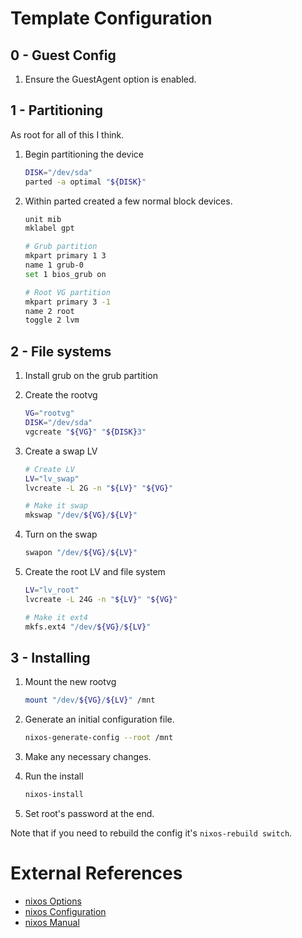# Template Configuration

## 0 - Guest Config

1. Ensure the GuestAgent option is enabled.

## 1 - Partitioning

As root for all of this I think.

1. Begin partitioning the device

    ```bash
    DISK="/dev/sda"
    parted -a optimal "${DISK}"
    ```
1. Within parted created a few normal block devices.

    ```bash
    unit mib
    mklabel gpt

    # Grub partition
    mkpart primary 1 3
    name 1 grub-0
    set 1 bios_grub on

    # Root VG partition
    mkpart primary 3 -1
    name 2 root
    toggle 2 lvm
    ```

## 2 - File systems

1. Install grub on the grub partition
1. Create the rootvg

    ```bash
    VG="rootvg"
    DISK="/dev/sda"
    vgcreate "${VG}" "${DISK}3"
    ```
1. Create a swap LV

    ```bash
    # Create LV
    LV="lv_swap"
    lvcreate -L 2G -n "${LV}" "${VG}"

    # Make it swap
    mkswap "/dev/${VG}/${LV}"
    ```
1. Turn on the swap

    ```bash
    swapon "/dev/${VG}/${LV}"
    ```
1. Create the root LV and file system

    ```bash
    LV="lv_root"
    lvcreate -L 24G -n "${LV}" "${VG}"

    # Make it ext4
    mkfs.ext4 "/dev/${VG}/${LV}"
    ```

## 3 - Installing

1. Mount the new rootvg

    ```bash
    mount "/dev/${VG}/${LV}" /mnt
    ```
1. Generate an initial configuration file.

    ```bash
    nixos-generate-config --root /mnt
    ```
1. Make any necessary changes.
1. Run the install

    ```bash
    nixos-install
    ```
1. Set root's password at the end.

Note that if you need to rebuild the config it's `nixos-rebuild switch`.

# External References

* [nixos Options](https://nixos.org/nixos/manual/options.html)
* [nixos Configuration](https://nixos.org/nixos/manual/#sec-configuration-syntax)
* [nixos Manual](https://nixos.org/nixos/manual/)
